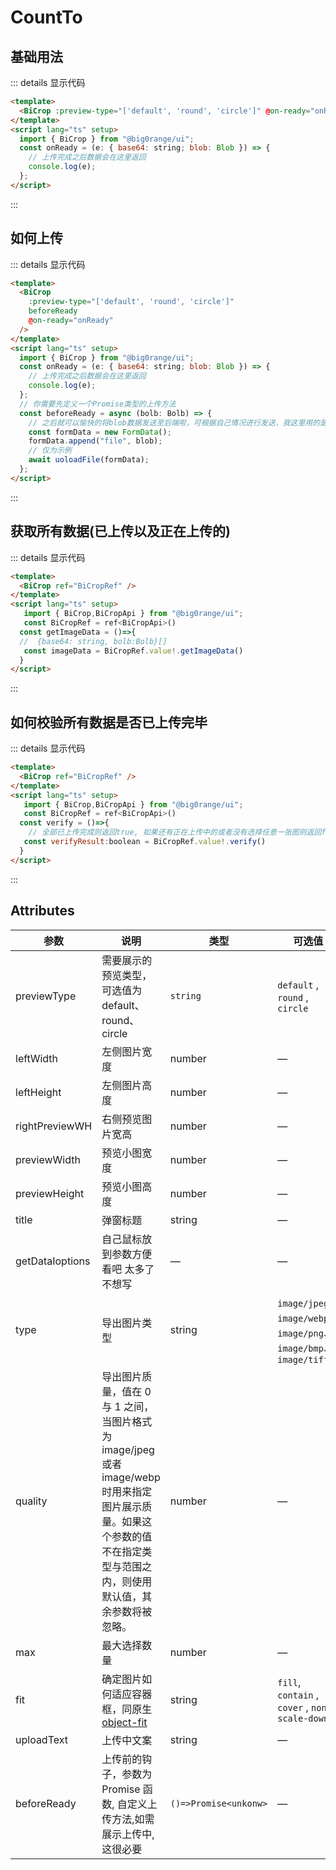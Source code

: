 # CountTo

## 基础用法

<BiCrop :preview-type="['default', 'round', 'circle']"  />

::: details 显示代码

```html
<template>
  <BiCrop :preview-type="['default', 'round', 'circle']" @on-ready="onReady" />
</template>
<script lang="ts" setup>
  import { BiCrop } from "@big0range/ui";
  const onReady = (e: { base64: string; blob: Blob }) => {
    // 上传完成之后数据会在这里返回
    console.log(e);
  };
</script>
```

:::

## 如何上传

::: details 显示代码

```html
<template>
  <BiCrop
    :preview-type="['default', 'round', 'circle']"
    beforeReady
    @on-ready="onReady"
  />
</template>
<script lang="ts" setup>
  import { BiCrop } from "@big0range/ui";
  const onReady = (e: { base64: string; blob: Blob }) => {
    // 上传完成之后数据会在这里返回
    console.log(e);
  };
  // 你需要先定义一个Promise类型的上传方法
  const beforeReady = async (bolb: Bolb) => {
    // 之后就可以愉快的将blob数据发送至后端啦，可根据自己情况进行发送，我这里用的是自己封装的request
    const formData = new FormData();
    formData.append("file", blob);
    // 仅为示例
    await uoloadFile(formData);
  };
</script>
```

:::

## 获取所有数据(已上传以及正在上传的)

::: details 显示代码

```html
<template>
  <BiCrop ref="BiCropRef" />
</template>
<script lang="ts" setup>
   import { BiCrop,BiCropApi } from "@big0range/ui";
   const BiCropRef = ref<BiCropApi>()
  const getImageData = ()=>{
  //  {base64: string, bolb:Bolb}[]
   const imageData = BiCropRef.value!.getImageData()
  }
</script>
```

:::

## 如何校验所有数据是否已上传完毕

::: details 显示代码

```html
<template>
  <BiCrop ref="BiCropRef" />
</template>
<script lang="ts" setup>
   import { BiCrop,BiCropApi } from "@big0range/ui";
   const BiCropRef = ref<BiCropApi>()
  const verify = ()=>{
    // 全部已上传完成则返回true, 如果还有正在上传中的或者没有选择任意一张图则返回false
   const verifyResult:boolean = BiCropRef.value!.verify()
  }
</script>
```

:::

## Attributes

| 参数            | 说明                                                                                                                                                                     | 类型                  | 可选值                                                             | 默认                             |
| --------------- | ------------------------------------------------------------------------------------------------------------------------------------------------------------------------ | --------------------- | ------------------------------------------------------------------ | -------------------------------- |
| previewType     | 需要展示的预览类型，可选值为 default、round、circle                                                                                                                      | `string`              | `default` , `round` , `circle`                                     | `['default', 'round', 'circle']` |
| leftWidth       | 左侧图片宽度                                                                                                                                                             | number                | —                                                                  | 500                              |
| leftHeight      | 左侧图片高度                                                                                                                                                             | number                | —                                                                  | 559                              |
| rightPreviewWH  | 右侧预览图片宽高                                                                                                                                                         | number                | —                                                                  | 150                              |
| previewWidth    | 预览小图宽度                                                                                                                                                             | number                | —                                                                  | 150                              |
| previewHeight   | 预览小图高度                                                                                                                                                             | number                | —                                                                  | 150                              |
| title           | 弹窗标题                                                                                                                                                                 | string                | —                                                                  | 裁剪图片                         |
| getDataIoptions | 自己鼠标放到参数方便看吧 太多了 不想写                                                                                                                                   | —                     | —                                                                  | —                                |
| type            | 导出图片类型                                                                                                                                                             | string                | `image/jpeg`、`image/webp`、`image/png`、`image/bmp`、`image/tiff` | `image/png`                      |
| quality         | 导出图片质量，值在 0 与 1 之间，当图片格式为 image/jpeg 或者 image/webp 时用来指定图片展示质量。如果这个参数的值不在指定类型与范围之内，则使用默认值，其余参数将被忽略。 | number                | —                                                                  | 1                                |
| max             | 最大选择数量                                                                                                                                                             | number                | —                                                                  | 2                                |
| fit             | 确定图片如何适应容器框，同原生 [object-fit](https://developer.mozilla.org/en-US/docs/Web/CSS/object-fit)                                                                 | string                | `fill`, `contain` , `cover` , `none` , `scale-down`                | `fill`                           |
| uploadText      | 上传中文案                                                                                                                                                               | string                | —                                                                  | 上传中                           |
| beforeReady     | 上传前的钩子，参数为 Promise 函数, 自定义上传方法,如需展示上传中,这很必要                                                                                                | `()=>Promise<unkonw>` | —                                                                  | —                                |

